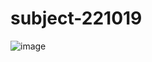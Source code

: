 # subject-221019

![image](https://user-images.githubusercontent.com/1501327/196605207-7e7c8905-06cf-4d07-9d36-5fb392ead676.png)
